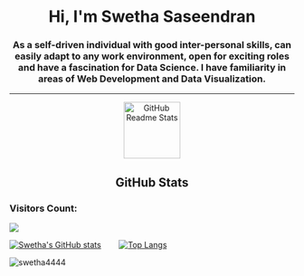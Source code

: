 <h1 align="center">Hi, I'm Swetha Saseendran</h1>
<h3 align="center">As a self-driven individual with good inter-personal skills, can easily adapt to any work environment, open for exciting roles and have a fascination for Data Science. I have familiarity in areas of Web Development and Data Visualization.</h3>

---

<p align="center">
 <img width="100px" src="https://res.cloudinary.com/anuraghazra/image/upload/v1594908242/logo_ccswme.svg" align="center" alt="GitHub Readme Stats" />
 <h2 align="center">GitHub Stats</h2>
</p>

<p align="center"> 
  <h3>Visitors Count:</h3>
  <img src="https://profile-counter.glitch.me/swetha4444/count.svg" />
</p>

[![Swetha's GitHub stats](https://github-readme-stats.vercel.app/api?username=swetha4444)](https://github.com/swetha4444) 
&nbsp;&nbsp;&nbsp;&nbsp;&nbsp;&nbsp;
[![Top Langs](https://github-readme-stats.vercel.app/api/top-langs/?username=swetha4444&exclude_repo=github-readme-stats,swetha4444.github.io)](https://github.com/swetha4444)
<p><img align="center" src="https://github-readme-streak-stats.herokuapp.com/?user=swetha4444&" alt="swetha4444" /></p>



